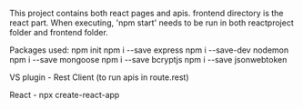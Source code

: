 This project contains both react pages and apis.
frontend directory is the react part.
When executing, 'npm start' needs to be run in both reactproject folder and frontend folder.


Packages used:
    npm init
    npm i --save express
    npm i --save-dev nodemon
    npm i --save mongoose
    npm i --save bcryptjs
    npm i --save jsonwebtoken

VS plugin - Rest Client (to run apis in route.rest)

React - 
    npx create-react-app

